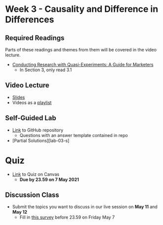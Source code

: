 # Week 3 - Causality and Difference in Differences

## Required Readings

Parts of these readings and themes from them will be covered in the video lecture.

* [Conducting Research with Quasi-Experiments: A Guide for Marketers][goldfarb-tucker]
    * In Section 3, only read 3.1

## Video Lecture

* [Slides][lecture-slides-03]
* Videos as a [playlist](https://www.youtube.com/watch?v=rgMEMeiGETk&list=PL9QkA7C7GRGWAnmrkW5cFjbN-kkqWuVrX)

## Self-Guided Lab

* [Link][lab-03] to GitHub repository 
    * Questions with an answer template contained in repo
* [Partial Solutions][lab-03-s]


# Quiz

* [Link][quiz-03] to Quiz on Canvas
    * **Due by 23.59 on 7 May 2021**

## Discussion Class

* Submit the topics you want to discuss in our live session on **May 11** and **May 12**
    * Fill in [this survey][week03-survey] before 23.59 on Friday May 7

[goldfarb-tucker]: https://papers.ssrn.com/sol3/papers.cfm?abstract_id=2420920

[lecture-slides-03]: ../assets/lectures/week-03/week-03-slides.pdf
[quiz-03]: https://tilburguniversity.instructure.com/courses/7508/quizzes
[lab-03]: https://github.com/tisem-digital-marketing/smwa-lab-03
[lab-02-s]: ../assets/labs/lab-03_solution.pdf
[week03-survey]: https://forms.gle/2debm9jfAgh34ovFA
